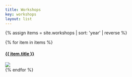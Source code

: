 ```yaml
---
title: Workshops
key: workshops
layout: list
---
```

{% assign items = site.workshops | sort: 'year' | reverse %}

<main class="py-2 mt-5">
{% for item in items %}
<article class="container py-1">
    <div class="row align-items-end">
        <div class="pt-5  col-12 col-md-4 text-center text-md-right">
            <h4 class="font-weight-light"><a href="{{ item.url }}" class="text-dark">{{ item.title }}</a></h4>
            <div class="py-md-3"></div>
        </div>   
    <div class="col-12 col-md-8">
        <a href="{{ item.url }}"><img src="{{ item.main_image }}" class="w-100"></a>
    </div>
  </div>
</article>
{% endfor %}
</main>